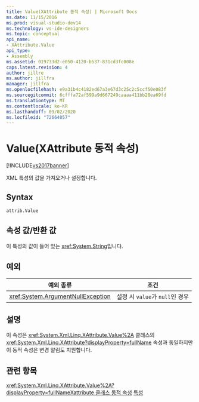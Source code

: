 ```yaml
---
title: Value(XAttribute 동적 속성) | Microsoft Docs
ms.date: 11/15/2016
ms.prod: visual-studio-dev14
ms.technology: vs-ide-designers
ms.topic: conceptual
api_name:
- XAttribute.Value
api_type:
- Assembly
ms.assetid: 019733d2-e050-4120-b537-831cd3fc008e
caps.latest.revision: 4
author: jillre
ms.author: jillfra
manager: jillfra
ms.openlocfilehash: e9a31b4c4182ed67a3e67d3c25c2c5ccf50e083f
ms.sourcegitcommit: 6cfffa72af599a9d667249caaaa411bb28ea69fd
ms.translationtype: MT
ms.contentlocale: ko-KR
ms.lasthandoff: 09/02/2020
ms.locfileid: "72664057"
---
```

# <a name="value-xattribute-dynamic-property"></a>Value(XAttribute 동적 속성)
[!INCLUDE[vs2017banner](../includes/vs2017banner.md)]

XML 특성의 값을 가져오거나 설정합니다.

## <a name="syntax"></a>Syntax

```
attrib.Value
```

## <a name="property-valuereturn-value"></a>속성 값/반환 값
 이 특성의 값이 들어 있는 <xref:System.String>입니다.

## <a name="exceptions"></a>예외

|예외 종류|조건|
|--------------------|---------------|
|<xref:System.ArgumentNullException>|설정 시 `value`가 `null`인 경우|

## <a name="remarks"></a>설명
 이 속성은 <xref:System.Xml.Linq.XAttribute.Value%2A> 클래스의 <xref:System.Xml.Linq.XAttribute?displayProperty=fullName> 속성과 동일하지만 이 동적 속성은 변경 알림도 지원합니다.

## <a name="see-also"></a>관련 항목
 <xref:System.Xml.Linq.XAttribute.Value%2A?displayProperty=fullName>[Xattribute 클래스 동적 속성](../designers/xattribute-class-dynamic-properties.md) [특성](../designers/attribute-xelement-dynamic-property.md)
